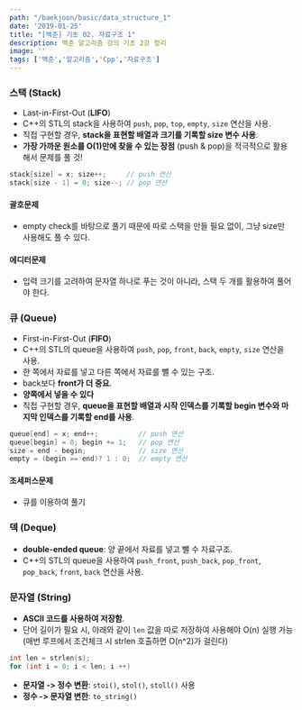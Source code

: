 ```yaml
---
path: "/baekjoon/basic/data_structure_1"
date: '2019-01-25'
title: "[백준] 기초 02. 자료구조 1"
description: 백준 알고리즘 강의 기초 2강 정리
image: ''
tags: ['백준','알고리즘','Cpp','자료구조']
---
```


### 스택 (Stack)
- Last-in-First-Out (__LIFO__)
- C++의 STL의 stack을 사용하여 `push`, `pop`, `top`, `empty`, `size` 연산을 사용.
- 직접 구현할 경우, __stack을 표현할 배열과 크기를 기록할 size 변수 사용__.
- __가장 가까운 원소를 O(1)만에 찾을 수 있는 장점__ (push & pop)을 적극적으로 활용해서 문제를 풀 것!
```cpp
stack[size] = x; size++;     // push 연산
stack[size - 1] = 0; size--; // pop 연산
```

#### 괄호문제
- empty check를 바탕으로 풀기 때문에 따로 스택을 만들 필요 없이, 그냥 size만 사용해도 풀 수 있다.

#### 에디터문제
- 입력 크기를 고려하여 문자열 하나로 푸는 것이 아니라, 스택 두 개를 활용하여 풀어야 한다.

### 큐 (Queue)
- First-in-First-Out (__FIFO__)
- C++의 STL의 queue을 사용하여 `push`, `pop`, `front`, `back`, `empty`, `size` 연산을 사용.
- 한 쪽에서 자료를 넣고 다른 쪽에서 자료를 뺄 수 있는 구조.
- back보다 __front가 더 중요__.
- __양쪽에서 넣을 수 있다__
- 직접 구현할 경우, __queue을 표현할 배열과 시작 인덱스를 기록할 begin 변수와 마지막 인덱스를 기록할 end를 사용__.
```cpp
queue[end] = x; end++;          // push 연산
queue[begin] = 0; begin += 1;   // pop 연산
size = end - begin;             // size 연산 
empty = (begin == end)? 1 : 0;  // empty 연산
```

#### 조세퍼스문제
- 큐를 이용하여 풀기

### 덱 (Deque)
- __double-ended queue__: 양 끝에서 자료를 넣고 뺄 수 자료구조.
- C++의 STL의 queue을 사용하여 `push_front`, `push_back`, `pop_front`, `pop_back`, `front`, `back` 연산을 사용.

### 문자열 (String)
- __ASCII 코드를 사용하여 저장함__.
- 단어 길이가 필요 시, 아래와 같이 `len` 값을 따로 저장하여 사용해야 O(n) 실행 가능 (매번 루프에서 조건체크 시 strlen 호출하면 O(n^2)가 걸린다)
```cpp
int len = strlen(s);
for (int i = 0; i < len; i ++)
```
- __문자열 -> 정수 변환__: `stoi()`, `stol()`, `stoll()` 사용
- __정수 -> 문자열 변한__: `to_string()`